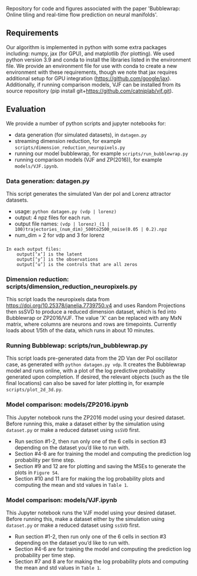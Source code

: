 Repository for code and figures associated with the paper 'Bubblewrap: Online tiling and real-time flow prediction on neural manifolds'.

## Requirements
Our algorithm is implemented in python with some extra packages including: numpy, jax (for GPU), and matplotlib (for plotting). 
We used python version 3.9 and conda to install the libraries listed in the environment file. 
We provide an environment file for use with conda to create a new environment with these requirements, though we note that jax requires additional setup for GPU integration (https://github.com/google/jax). 
Additionally, if running comparison models, VJF can be installed from its source repository (pip install git+https://github.com/catniplab/vjf.git).

## Evaluation
We provide a number of python scripts and jupyter notebooks for:
* data generation (for simulated datasets), in `datagen.py`
* streaming dimension reduction, for example `scripts/dimension_reduction_neuropixels.py`
* running our model bubblewrap, for example `scripts/run_bubblewrap.py`
* running comparison models (VJF and ZP(2016)), for example `models/VJF.ipynb`.


### Data generation: datagen.py
This script generates the simulated Van der pol and Lorenz attractor datasets.

* usage: `python datagen.py (vdp | lorenz)`
* output: 4 npz files for each run. 
* output file names: `(vdp | lorenz)_(1 | 100)trajectories_(num_dim)_500to2500_noise(0.05 | 0.2).npz`
* num_dim = 2 for vdp and 3 for lorenz
###
    In each output files: 
        output[‘x’] is the latent 
        output[‘y’] is the observations
        output[‘u’] is the controls that are all zeros


### Dimension reduction: scripts/dimension_reduction_neuropixels.py
This script loads the neuropixels data from https://doi.org/10.25378/janelia.7739750.v4 and uses Random Projections then ssSVD to produce a reduced dimension dataset, which is fed into Bubblewrap or ZP2016/VJF. The value 'X' can be replaced with any MxN matrix, where columns are neurons and rows are timepoints. 
Currently loads about 1/5th of the data, which runs in about 10 minutes. 

### Running Bubblewap: scripts/run_bubblewrap.py
This script loads pre-generated data from the 2D Van der Pol oscillator case, as generated with `python datagen.py vdp`. It creates the Bubblewrap model and runs online, with a plot of the log predictive probability generated upon completion. If desired, the relevant objects (such as the tile final locations) can also be saved for later plotting in, for example `scripts/plot_2d_3d.py`.


### Model comparison: models/ZP2016.ipynb
This Jupyter notebook runs the ZP2016 model using your desired dataset. 
Before running this, make a dataset either by the simulation using `dataset.py` or make a reduced dataset using `ssSVD` first. 

* Run section #1-2, then run only one of the 6 cells in section #3 depending on the dataset you’d like to run with.
* Section #4-8 are for training the model and computing the prediction log probability per time step. 
* Section #9 and 12 are for plotting and saving the MSEs to generate the plots in `Figure S4`.
* Section #10 and 11 are for making the log probability plots and computing the mean and std values in `Table 1`. 


### Model comparison: models/VJF.ipynb
This Jupyter notebook runs the VJF model using your desired dataset. 
Before running this, make a dataset either by the simulation using `dataset.py` or make a reduced dataset using `ssSVD` first. 

* Run section #1-2, then run only one of the 6 cells in section #3 depending on the dataset you’d like to run with.
* Section #4-6 are for training the model and computing the prediction log probability per time step. 
* Section #7 and 8 are for making the log probability plots and computing the mean and std values in `Table 1`. 


